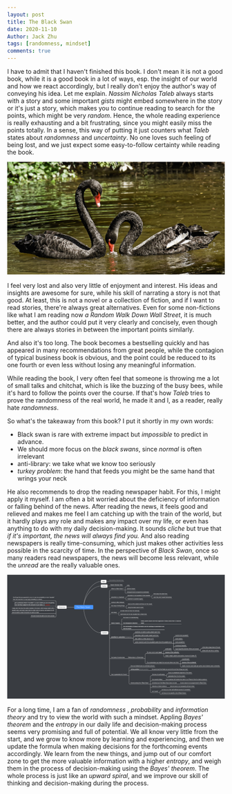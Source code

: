 ```yaml
---
layout: post
title: The Black Swan
date: 2020-11-10
Author: Jack Zhu
tags: [randomness, mindset]
comments: true
---
```


I have to admit that I haven't finished this book. I don't mean it is not a good book, while it is a good book in a lot of ways, esp. the insight of our world and how we react accordingly, but I really don't enjoy the author's way of conveying his idea. Let me explain. *Nassim Nicholas Taleb* always starts with a story and some important *gists* might embed somewhere in the story or it's just a story, which makes you to continue reading to search for the points, which might be very *random*. Hence, the whole reading experience is really exhausting and a bit frustrating, since you might easily miss the points totally. In a sense, this way of putting it just counters what *Taleb* states about *randomness* and *uncertainty*. No one loves such feeling of being lost, and we just expect some easy-to-follow certainty while reading the book.

![black](../images/black-swan.png)

I feel very lost and also very little of enjoyment and interest. His ideas and insights are awesome for sure, while his skill of narrating a story is not that good. At least, this is not a novel or a collection of fiction, and if I want to read stories, there're always great alternatives. Even for some non-fictions like what I am reading now *a Random Walk Down Wall Street*, it is much better, and the author could put it very clearly and concisely, even though there are always stories in between the important points similarly.

And also it's too long. The book becomes a bestselling quickly and has appeared in many recommendations from great people, while the contagion of typical business book is obvious, and the point could be reduced to its one fourth or even less without losing any meaningful information. 

While reading the book, I very often feel that someone is throwing me a lot of small talks and chitchat, which is like the buzzing of the busy bees, while it's hard to follow the points over the course. If that's how *Taleb* tries to prove the randomness of the real world, he made it and I, as a reader, really hate *randomness*.

So what's the takeaway from this book? I put it shortly in my own words:

* Black swan is rare with extreme impact but *impossible* to predict in advance. 
* We should more focus on the *black swans*, since *normal* is often irrelevant
* anti-library: we take what we know too seriously
* *turkey problem*: the hand that feeds you might be the same hand that wrings your neck

He also recommends to drop the reading newspaper habit. For this, I might apply it myself. I am often a bit worried about the deficiency of information or falling behind of the news. After reading the news, it feels good and relieved and makes me feel I am catching up with the train of the world, but it hardly plays any role and makes any impact over my life, or even has anything to do with my daily decision-making. It sounds *cliche* but true that *if it's important, the news will always find you.* And also reading newspapers is really time-consuming, which just makes other activities less possible in the scarcity of time. In the perspective of *Black Swan*, once so many readers read newspapers, the news will become less relevant, while the *unread* are the really valuable ones.

![black swan](../images/The%20Black%20Swan.png)

For a long time, I am a fan of *randomness* , *probability* and *information theory* and try to view the world with such a mindset. Appling *Bayes' theorem* and the *entropy* in our daily life and decision-making process seems very promising and full of potential. We all know very little from the start, and we grow to know more by learning and experiencing, and then we update the formula when making decisions for the forthcoming events accordingly. We learn from the new things, and jump out of our comfort zone to get the more valuable information with a higher *entropy*, and weigh them in the process of decision-making using the *Bayes' theorem*. The whole process is just like an *upward spiral*, and we improve our skill of thinking and decision-making during the process.